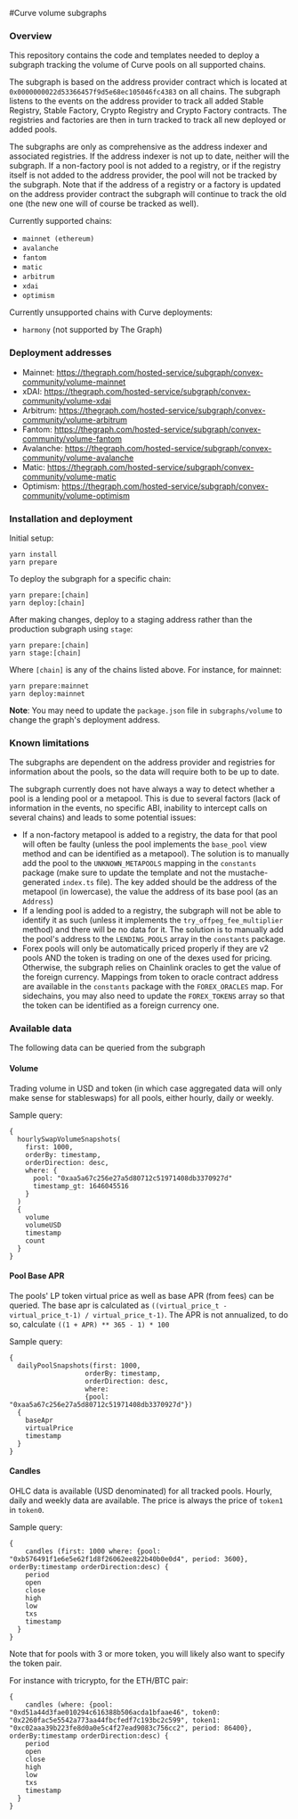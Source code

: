 #Curve volume subgraphs

### Overview

This repository contains the code and templates needed to deploy a subgraph
tracking the volume of Curve pools on all supported chains.

The subgraph is based on the address provider contract which is located at `0x0000000022d53366457f9d5e68ec105046fc4383` on all chains.
The subgraph listens to the events on the address provider to track all added Stable Registry, Stable Factory, Crypto Registry and Crypto Factory contracts.
The registries and factories are then in turn tracked to track all new deployed or added pools.

The subgraphs are only as comprehensive as the  address indexer and associated registries. If the
address indexer is not up to date, neither will the subgraph. If a non-factory pool is not added to a
registry, or if the registry itself is not added to the address provider, the pool will not be tracked by the
subgraph. Note that if the address of a registry or a factory is updated on the address provider contract the
subgraph will continue to track the old one (the new one will of course be tracked as well).

Currently supported chains:

- `mainnet (ethereum)`
- `avalanche`
- `fantom`
- `matic`
- `arbitrum`
- `xdai`
- `optimism`

Currently unsupported chains with Curve deployments:

- `harmony` (not supported by The Graph)

### Deployment addresses

- Mainnet: https://thegraph.com/hosted-service/subgraph/convex-community/volume-mainnet
- xDAI: https://thegraph.com/hosted-service/subgraph/convex-community/volume-xdai
- Arbitrum: https://thegraph.com/hosted-service/subgraph/convex-community/volume-arbitrum
- Fantom: https://thegraph.com/hosted-service/subgraph/convex-community/volume-fantom
- Avalanche: https://thegraph.com/hosted-service/subgraph/convex-community/volume-avalanche
- Matic: https://thegraph.com/hosted-service/subgraph/convex-community/volume-matic
- Optimism: https://thegraph.com/hosted-service/subgraph/convex-community/volume-optimism

### Installation and deployment

Initial setup:

```
yarn install
yarn prepare
```

To deploy the subgraph for a specific chain:

```
yarn prepare:[chain]
yarn deploy:[chain]
```

After making changes, deploy to a staging address rather than the production subgraph using `stage`:

```
yarn prepare:[chain]
yarn stage:[chain]
```

Where `[chain]` is any of the chains listed above.
For instance, for mainnet:

```
yarn prepare:mainnet
yarn deploy:mainnet
```

**Note**: You may need to update the `package.json` file in `subgraphs/volume` to change the graph's deployment address.

### Known limitations

The subgraphs are dependent on the address provider and registries for information about the pools, so the data will require both to be up to date.

The subgraph currently does not have always a way to detect whether a pool is a lending pool or a metapool. This is due to several factors (lack of information in the events, no specific ABI, inability to intercept calls on several chains) and leads to some potential issues:

- If a non-factory metapool is added to a registry, the data for that pool will often be faulty (unless the pool implements the `base_pool` view method and can be identified as a metapool).
  The solution is to manually add the pool to the `UNKNOWN_METAPOOLS` mapping in the `constants` package (make sure to update the template and not the mustache-generated `index.ts` file). The key added should be the address of the metapool (in lowercase), the value the address of
  its base pool (as an `Address`)
- If a lending pool is added to a registry, the subgraph will not be able to identify it as such (unless it implements the `try_offpeg_fee_multiplier` method) and there will be no data for it. The solution is to manually add the pool's address to the `LENDING_POOLS` array
  in the `constants` package.
- Forex pools will only be automatically priced properly if they are v2 pools AND the token is trading on one of the dexes used for pricing. Otherwise, the subgraph relies on Chainlink oracles to get the value of the foreign currency.
  Mappings from token to oracle contract address are available in the `constants` package with the `FOREX_ORACLES` map. For sidechains, you may also need to update the `FOREX_TOKENS` array so that the token can be identified as a foreign currency one.

### Available data

The following data can be queried from the subgraph

#### Volume

Trading volume in USD and token (in which case aggregated data will only make sense for stableswaps)
for all pools, either hourly, daily or weekly.

Sample query:

```
{
  hourlySwapVolumeSnapshots(
    first: 1000,
    orderBy: timestamp,
    orderDirection: desc,
    where: {
      pool: "0xaa5a67c256e27a5d80712c51971408db3370927d"
      timestamp_gt: 1646045516
    }
  )
  {
    volume
    volumeUSD
    timestamp
    count
  }
}
```

#### Pool Base APR

The pools' LP token virtual price as well as base APR (from fees) can be queried.
The base apr is calculated as `((virtual_price_t - virtual_price_t-1) / virtual_price_t-1)`. 
The APR is not annualized, to do so, calculate `((1 + APR) ** 365 - 1) * 100`

Sample query:

```
{
  dailyPoolSnapshots(first: 1000,
                   orderBy: timestamp,
                   orderDirection: desc,
                   where:
                   {pool: "0xaa5a67c256e27a5d80712c51971408db3370927d"})
  {
    baseApr
    virtualPrice
    timestamp
  }
}
```

#### Candles

OHLC data is available (USD denominated) for all tracked pools.
Hourly, daily and weekly data are available.
The price is always the price of `token1` in `token0`.

Sample query:

```
{
    candles (first: 1000 where: {pool: "0xb576491f1e6e5e62f1d8f26062ee822b40b0e0d4", period: 3600}, orderBy:timestamp orderDirection:desc) {
    period
    open
    close
    high
    low
    txs
    timestamp
  }
}
```

Note that for pools with 3 or more token, you will likely also want to specify the token pair.

For instance with tricrypto, for the ETH/BTC pair:

```
{
    candles (where: {pool: "0xd51a44d3fae010294c616388b506acda1bfaae46", token0: "0x2260fac5e5542a773aa44fbcfedf7c193bc2c599", token1: "0xc02aaa39b223fe8d0a0e5c4f27ead9083c756cc2", period: 86400}, orderBy:timestamp orderDirection:desc) {
    period
    open
    close
    high
    low
    txs
    timestamp
  }
}
```
